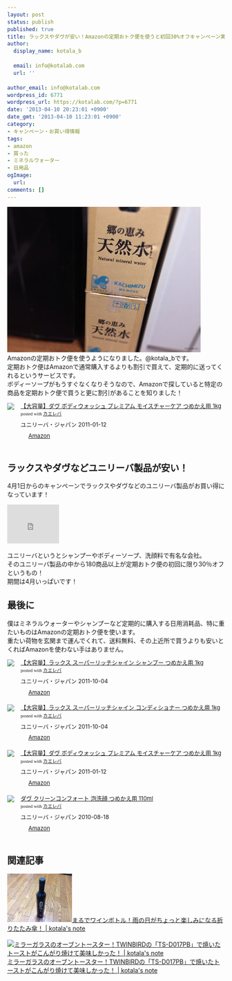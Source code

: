 ```yaml
---
layout: post
status: publish
published: true
title: ラックスやダヴが安い！Amazonの定期おトク便を使うと初回30%オフキャンペーン実施中！
author:
  display_name: kotala_b

  email: info@kotalab.com
  url: ''

author_email: info@kotalab.com
wordpress_id: 6771
wordpress_url: https://kotalab.com/?p=6771
date: '2013-04-10 20:23:01 +0900'
date_gmt: '2013-04-10 11:23:01 +0900'
category:
- キャンペーン・お買い得情報
tags:
- amazon
- 買った
- ミネラルウォーター
- 日用品
ogImage:
  url:
comments: []
---
```

<p><img src="/wp-content/uploads/amazonteikibin_130410-448x336.jpg" alt="amazonteikibin_130410" width="448" height="336" class="alignnone size-large wp-image-6776" /><br />
Amazonの定期おトク便を使うようになりました。@kotala_bです。<br />
定期おトク便はAmazonで通常購入するよりも割引で買えて、定期的に送ってくれるというサービスです。<br />
ボディーソープがもうすぐなくなりそうなので、Amazonで探していると特定の商品を定期おトク便で買うと更に割引があることを知りました！</p>
<div class="kaerebalink-box" style="text-align:left;padding-bottom:20px;font-size:small;/zoom: 1;overflow: hidden;">
<div class="kaerebalink-image" style="float:left;margin:0 15px 10px 0;"><a href="https://www.amazon.co.jp/exec/obidos/ASIN/B004GNG51A/same-22/ref=nosim/" rel="nofollow" target="_blank"><img src="https://images-fe.ssl-images-amazon.com/images/I/418WSj0TNnL._SL160_.jpg" style="border: none;" /></a></div>
<div class="kaerebalink-info" style="line-height:120%;/zoom: 1;overflow: hidden;">
<div class="kaerebalink-name" style="margin-bottom:10px;line-height:120%"><a href="https://www.amazon.co.jp/exec/obidos/ASIN/B004GNG51A/same-22/ref=nosim/" rel="nofollow" target="_blank">【大容量】ダヴ ボディウォッシュ プレミアム モイスチャーケア つめかえ用 1kg</a>
<div class="kaerebalink-powered-date" style="font-size:8pt;margin-top:5px;font-family:verdana;line-height:120%">posted with <a href="https://kaereba.com" target="_blank">カエレバ</a></div>
</div>
<div class="kaerebalink-detail" style="margin-bottom:5px;"> ユニリーバ・ジャパン 2011-01-12    </div>
<div class="kaerebalink-link1" style="margin-top:10px;">
<div class="shoplinkamazon" style="display:inline;margin-right:5px;background: url('https://img.yomereba.com/tam_k_01.gif') 0 0 no-repeat;padding: 2px 0 2px 18px;white-space: nowrap;"><a href="https://www.amazon.co.jp/gp/search?keywords=%83_%83%94%20%83%7B%83f%83B%83E%83H%83b%83V%83%85%20%83v%83%8C%83%7E%83A%83%80&__mk_ja_JP=%83J%83%5E%83J%83i&tag=same-22" rel="nofollow" target="_blank" title="アマゾン" >Amazon</a></div>
</div>
</div>
<div class="booklink-footer" style="clear: left"></div>
</div>
<!--more-->
<h2>ラックスやダヴなどユニリーバ製品が安い！</h2>
<p>4月1日からのキャンペーンでラックスやダヴなどのユニリーバ製品がお買い得になっています！</p>
<p><iframe src="https://ws-fe.assoc-amazon.com/widgets/cm?t=same-22&o=9&p=20&l=ur1&category=healthbeauty&banner=1ZQM7VRNKBPYV6DS65R2&f=ifr" width="120" height="90" scrolling="no" border="0" marginwidth="0" style="border:none;" frameborder="0"></iframe></p>
<p>ユニリーバというとシャンプーやボディーソープ、洗顔料で有名な会社。<br />
そのユニリーバ製品の中から180商品以上が定期おトク便の初回に限り30％オフというもの！<br />
期間は4月いっぱいです！</p>
<h2>最後に</h2>
<p>僕はミネラルウォーターやシャンプーなど定期的に購入する日用消耗品、特に重たいものはAmazonの定期おトク便を使います。<br />
重たい荷物を玄関まで運んでくれて、送料無料、その上近所で買うよりも安いとくればAmazonを使わない手はありません。</p>
<div class="kaerebalink-box" style="text-align:left;padding-bottom:20px;font-size:small;/zoom: 1;overflow: hidden;">
<div class="kaerebalink-image" style="float:left;margin:0 15px 10px 0;"><a href="https://www.amazon.co.jp/exec/obidos/ASIN/B005LL876C/same-22/ref=nosim/" rel="nofollow" target="_blank"><img src="https://images-fe.ssl-images-amazon.com/images/I/41mR8dBt3yL._SL160_.jpg" style="border: none;" /></a></div>
<div class="kaerebalink-info" style="line-height:120%;/zoom: 1;overflow: hidden;">
<div class="kaerebalink-name" style="margin-bottom:10px;line-height:120%"><a href="https://www.amazon.co.jp/exec/obidos/ASIN/B005LL876C/same-22/ref=nosim/" rel="nofollow" target="_blank">【大容量】ラックス スーパーリッチシャイン シャンプー つめかえ用 1kg</a>
<div class="kaerebalink-powered-date" style="font-size:8pt;margin-top:5px;font-family:verdana;line-height:120%">posted with <a href="https://kaereba.com" target="_blank">カエレバ</a></div>
</div>
<div class="kaerebalink-detail" style="margin-bottom:5px;"> ユニリーバ・ジャパン 2011-10-04    </div>
<div class="kaerebalink-link1" style="margin-top:10px;">
<div class="shoplinkamazon" style="display:inline;margin-right:5px;background: url('https://img.yomereba.com/tam_k_01.gif') 0 0 no-repeat;padding: 2px 0 2px 18px;white-space: nowrap;"><a href="https://www.amazon.co.jp/gp/search?keywords=%83%89%83b%83N%83X%20%83X%81%5B%83p%81%5B%83%8A%83b%83%60%83V%83%83%83C%83%93&__mk_ja_JP=%83J%83%5E%83J%83i&tag=same-22" rel="nofollow" target="_blank" title="アマゾン" >Amazon</a></div>
</div>
</div>
<div class="booklink-footer" style="clear: left"></div>
</div>
<div class="kaerebalink-box" style="text-align:left;padding-bottom:20px;font-size:small;/zoom: 1;overflow: hidden;">
<div class="kaerebalink-image" style="float:left;margin:0 15px 10px 0;"><a href="https://www.amazon.co.jp/exec/obidos/ASIN/B005LL87US/same-22/ref=nosim/" rel="nofollow" target="_blank"><img src="https://images-fe.ssl-images-amazon.com/images/I/41RNCv7qAfL._SL160_.jpg" style="border: none;" /></a></div>
<div class="kaerebalink-info" style="line-height:120%;/zoom: 1;overflow: hidden;">
<div class="kaerebalink-name" style="margin-bottom:10px;line-height:120%"><a href="https://www.amazon.co.jp/exec/obidos/ASIN/B005LL87US/same-22/ref=nosim/" rel="nofollow" target="_blank">【大容量】ラックス スーパーリッチシャイン コンディショナー つめかえ用 1kg</a>
<div class="kaerebalink-powered-date" style="font-size:8pt;margin-top:5px;font-family:verdana;line-height:120%">posted with <a href="https://kaereba.com" target="_blank">カエレバ</a></div>
</div>
<div class="kaerebalink-detail" style="margin-bottom:5px;"> ユニリーバ・ジャパン 2011-10-04    </div>
<div class="kaerebalink-link1" style="margin-top:10px;">
<div class="shoplinkamazon" style="display:inline;margin-right:5px;background: url('https://img.yomereba.com/tam_k_01.gif') 0 0 no-repeat;padding: 2px 0 2px 18px;white-space: nowrap;"><a href="https://www.amazon.co.jp/gp/search?keywords=%83%89%83b%83N%83X%20%83X%81%5B%83p%81%5B%83%8A%83b%83%60%83V%83%83%83C%83%93&__mk_ja_JP=%83J%83%5E%83J%83i&tag=same-22" rel="nofollow" target="_blank" title="アマゾン" >Amazon</a></div>
</div>
</div>
<div class="booklink-footer" style="clear: left"></div>
</div>
<div class="kaerebalink-box" style="text-align:left;padding-bottom:20px;font-size:small;/zoom: 1;overflow: hidden;">
<div class="kaerebalink-image" style="float:left;margin:0 15px 10px 0;"><a href="https://www.amazon.co.jp/exec/obidos/ASIN/B004GNG51A/same-22/ref=nosim/" rel="nofollow" target="_blank"><img src="https://images-fe.ssl-images-amazon.com/images/I/418WSj0TNnL._SL160_.jpg" style="border: none;" /></a></div>
<div class="kaerebalink-info" style="line-height:120%;/zoom: 1;overflow: hidden;">
<div class="kaerebalink-name" style="margin-bottom:10px;line-height:120%"><a href="https://www.amazon.co.jp/exec/obidos/ASIN/B004GNG51A/same-22/ref=nosim/" rel="nofollow" target="_blank">【大容量】ダヴ ボディウォッシュ プレミアム モイスチャーケア つめかえ用 1kg</a>
<div class="kaerebalink-powered-date" style="font-size:8pt;margin-top:5px;font-family:verdana;line-height:120%">posted with <a href="https://kaereba.com" target="_blank">カエレバ</a></div>
</div>
<div class="kaerebalink-detail" style="margin-bottom:5px;"> ユニリーバ・ジャパン 2011-01-12    </div>
<div class="kaerebalink-link1" style="margin-top:10px;">
<div class="shoplinkamazon" style="display:inline;margin-right:5px;background: url('https://img.yomereba.com/tam_k_01.gif') 0 0 no-repeat;padding: 2px 0 2px 18px;white-space: nowrap;"><a href="https://www.amazon.co.jp/gp/search?keywords=%83_%83%94%20%83%7B%83f%83B%83E%83H%83b%83V%83%85%20%83v%83%8C%83%7E%83A%83%80&__mk_ja_JP=%83J%83%5E%83J%83i&tag=same-22" rel="nofollow" target="_blank" title="アマゾン" >Amazon</a></div>
</div>
</div>
<div class="booklink-footer" style="clear: left"></div>
</div>
<div class="kaerebalink-box" style="text-align:left;padding-bottom:20px;font-size:small;/zoom: 1;overflow: hidden;">
<div class="kaerebalink-image" style="float:left;margin:0 15px 10px 0;"><a href="https://www.amazon.co.jp/exec/obidos/ASIN/B003VM7LPG/same-22/ref=nosim/" rel="nofollow" target="_blank"><img src="https://images-fe.ssl-images-amazon.com/images/I/41oCl3PPT7L._SL160_.jpg" style="border: none;" /></a></div>
<div class="kaerebalink-info" style="line-height:120%;/zoom: 1;overflow: hidden;">
<div class="kaerebalink-name" style="margin-bottom:10px;line-height:120%"><a href="https://www.amazon.co.jp/exec/obidos/ASIN/B003VM7LPG/same-22/ref=nosim/" rel="nofollow" target="_blank">ダヴ クリーンコンフォート 泡洗顔 つめかえ用 110ml</a>
<div class="kaerebalink-powered-date" style="font-size:8pt;margin-top:5px;font-family:verdana;line-height:120%">posted with <a href="https://kaereba.com" target="_blank">カエレバ</a></div>
</div>
<div class="kaerebalink-detail" style="margin-bottom:5px;"> ユニリーバ・ジャパン 2010-08-18    </div>
<div class="kaerebalink-link1" style="margin-top:10px;">
<div class="shoplinkamazon" style="display:inline;margin-right:5px;background: url('https://img.yomereba.com/tam_k_01.gif') 0 0 no-repeat;padding: 2px 0 2px 18px;white-space: nowrap;"><a href="https://www.amazon.co.jp/gp/search?keywords=%83_%83%94%20%96A%90%F4%8A%E7&__mk_ja_JP=%83J%83%5E%83J%83i&tag=same-22" rel="nofollow" target="_blank" title="アマゾン" >Amazon</a></div>
</div>
</div>
<div class="booklink-footer" style="clear: left"></div>
</div>
<h2 class="rele">関連記事</h2>
<p><a href="/umbrella" target="_blank"><img  class="alignleft" src="/wp-content/uploads/umbrella_130326-448x336.jpg" alt="まるでワインボトル！雨の日がちょっと楽しみになる折りたたみ傘！ | kotala's note" width="150" /></a><a href="/umbrella" target="_blank">まるでワインボトル！雨の日がちょっと楽しみになる折りたたみ傘！ | kotala's note</a><br style="clear:both;" /><br />
<a href="/twinbird-ts-d017pb" target="_blank"><img  class="alignleft" src="/wp-content/uploads/slooProImg_20130325192549.jpg" alt="ミラーガラスのオーブントースター！TWINBIRDの「TS-D017PB」で焼いたトーストがこんがり焼けて美味しかった！ | kotala's note" width="150" /></a><a href="/twinbird-ts-d017pb" target="_blank">ミラーガラスのオーブントースター！TWINBIRDの「TS-D017PB」で焼いたトーストがこんがり焼けて美味しかった！ | kotala's note</a><br style="clear:both;" /></p>
